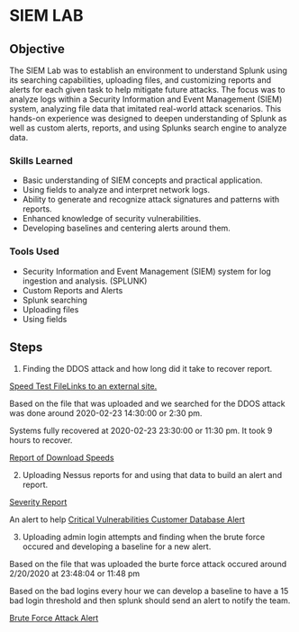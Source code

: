 # SIEM LAB

## Objective

The SIEM Lab was to establish an environment to understand Splunk using its searching capabilities, uploading files, and customizing reports and alerts for each given task to help mitigate future attacks. The focus was to analyze logs within a Security Information and Event Management (SIEM) system, analyzing file data that imitated real-world attack scenarios. This hands-on experience was designed to deepen understanding of Splunk as well as custom alerts, reports, and using Splunks search engine to analyze data.

### Skills Learned

- Basic understanding of SIEM concepts and practical application.
- Using fields to analyze and interpret network logs.
- Ability to generate and recognize attack signatures and patterns with reports.
- Enhanced knowledge of security vulnerabilities.
- Developing baselines and centering alerts around them. 

### Tools Used

- Security Information and Event Management (SIEM) system for log ingestion and analysis. (SPLUNK)
- Custom Reports and Alerts
- Splunk searching
- Uploading files
- Using fields

## Steps

1. Finding the DDOS attack and how long did it take to recover report.

[Speed Test FileLinks to an external site.](https://drive.google.com/file/d/1sAIEh_vxhjJJpj3NiPx8Wele_-cfEZTK/view)

Based on the file that was uploaded and we searched for the DDOS attack was done around 2020-02-23 14:30:00 or 2:30 pm.

Systems fully recovered at 2020-02-23 23:30:00 or 11:30 pm. It took 9 hours to recover. 

[Report of Download Speeds
](https://github.com/Adamgzlez/SIEM-Lab/blob/main/Screen%20Shot%202023-05-09%20at%2011.05.03%20PM.png)

2. Uploading Nessus reports for and using that data to build an alert and report.


[Severity Report
](https://github.com/Adamgzlez/SIEM-Lab/blob/main/Screen%20Shot%202023-05-09%20at%2011.57.24%20PM.png)

An alert to help 
[Critical Vulnerabilities Customer Database Alert
](https://github.com/Adamgzlez/SIEM-Lab/blob/main/Screen%20Shot%202023-05-10%20at%2012.00.26%20AM.png)

3. Uploading admin login attempts and finding when the brute force occured and developing a baseline for a new alert.

Based on the file that was uploaded the burte force attack occured around 2/20/2020 at 23:48:04 or 11:48 pm

Based on the bad logins every hour we can develop a baseline to have a 15 bad login threshold and then splunk should send an alert to notify the team.

[Brute Force Attack Alert
](https://github.com/Adamgzlez/SIEM-Lab/blob/main/Screen%20Shot%202023-05-10%20at%2012.32.45%20AM.png)
